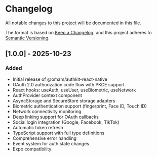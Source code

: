 # Changelog

All notable changes to this project will be documented in this file.

The format is based on [Keep a Changelog](https://keepachangelog.com/en/1.0.0/),
and this project adheres to [Semantic Versioning](https://semver.org/spec/v2.0.0.html).

## [1.0.0] - 2025-10-23

### Added
- Initial release of @omam/authkit-react-native
- OAuth 2.0 authorization code flow with PKCE support
- React hooks: useAuth, useUser, useBiometric, useNetwork
- AuthProvider context component
- AsyncStorage and SecureStore storage adapters
- Biometric authentication support (fingerprint, Face ID, Touch ID)
- Network connectivity monitoring
- Deep linking support for OAuth callbacks
- Social login integration (Google, Facebook, TikTok)
- Automatic token refresh
- TypeScript support with full type definitions
- Comprehensive error handling
- Event system for auth state changes
- Expo compatibility
